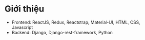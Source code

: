# Giới thiệu
- Frontend: ReactJS, Redux, Reactstrap, Material-UI, HTML, CSS, Javascript
- Backend: Django, Django-rest-framework, Python
